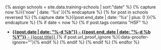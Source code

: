 {% assign schools = site.data.training-schools | sort:"date" %}
{% capture now %}{{'now' | date: '%s' }}{% endcapture %}
{% for post in schools reversed %}
  {% capture date %}{{post.end_date | date: '%s' | plus: 0 }}{% endcapture %}
  {% if date < now %}
  {% if post.tags contains "HSF" %}
  * [**{{post.date | date: "%-d %b"}} - {{post.end_date | date: "%-d %b %Y"}}** - {{post.title}} ]({{post.source}}){% if post.url_proof_ignore %}{:data-proofer-ignore=""}{% endif %} 
  {% endif %}
  {% endif %}
{% endfor %}
